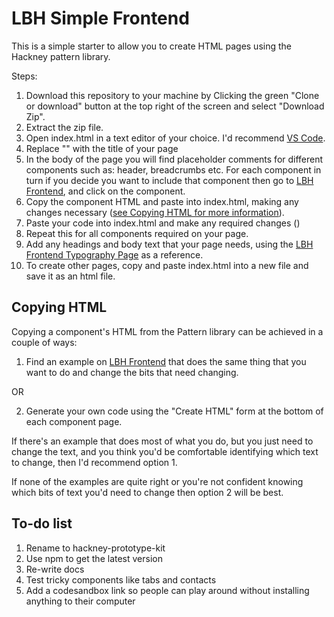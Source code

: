# LBH Simple Frontend

This is a simple starter to allow you to create HTML pages using the Hackney pattern library.

Steps:

1. Download this repository to your machine by Clicking the green "Clone or download" button at the top right of the screen and select "Download Zip".
1. Extract the zip file.
1. Open index.html in a text editor of your choice. I'd recommend [VS Code](https://code.visualstudio.com/).
1. Replace "<!-- Page title goes here -->" with the title of your page
1. In the body of the page you will find placeholder comments for different components such as: header, breadcrumbs etc. For each component in turn if you decide you want to include that component then go to [LBH Frontend](http://lbh-frontend.herokuapp.com/), and click on the component.
1. Copy the component HTML and paste into index.html, making any changes necessary ([see Copying HTML for more information](#copying-html)).
1. Paste your code into index.html and make any required changes ()
1. Repeat this for all components required on your page.
1. Add any headings and body text that your page needs, using the [LBH Frontend Typography Page](http://lbh-frontend.herokuapp.com/examples/typography) as a reference.
1. To create other pages, copy and paste index.html into a new file and save it as an html file.

## Copying HTML

Copying a component's HTML from the Pattern library can be achieved in a couple of ways:

1. Find an example on [LBH Frontend](http://lbh-frontend.herokuapp.com/) that does the same thing that you want to do and change the bits that need changing.

OR

2. Generate your own code using the "Create HTML" form at the bottom of each component page.

If there's an example that does most of what you do, but you just need to change the text, and you think you'd be comfortable identifying which text to change, then I'd recommend option 1.

If none of the examples are quite right or you're not confident knowing which bits of text you'd need to change then option 2 will be best.

## To-do list

1. Rename to hackney-prototype-kit
2. Use npm to get the latest version
3. Re-write docs
4. Test tricky components like tabs and contacts
5. Add a codesandbox link so people can play around without installing anything to their computer
